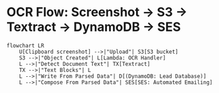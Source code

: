 # OCR Flow: Screenshot → S3 → Textract → DynamoDB → SES

```mermaid
flowchart LR
    U[Clipboard screenshot] -->|"Upload"| S3[S3 bucket]
    S3 -->|"Object Created"| L[Lambda: OCR Handler]
    L -->|"Detect Document Text"| TX[Textract]
    TX -->|"Text Blocks"| L
    L -->|"Write From Parsed Data"| D[(DynamoDB: Lead Database)]
    L -->|"Compose From Parsed Data"| SES[SES: Automated Emailing]

